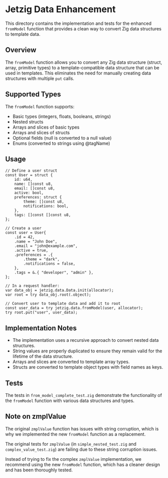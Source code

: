 # Jetzig Data Enhancement

This directory contains the implementation and tests for the enhanced `fromModel` function that provides a clean way to convert Zig data structures to template data.

## Overview

The `fromModel` function allows you to convert any Zig data structure (struct, array, primitive types) to a template-compatible data structure that can be used in templates. This eliminates the need for manually creating data structures with multiple `put` calls.

## Supported Types

The `fromModel` function supports:

- Basic types (integers, floats, booleans, strings)
- Nested structs
- Arrays and slices of basic types
- Arrays and slices of structs
- Optional fields (null is converted to a null value)
- Enums (converted to strings using @tagName)

## Usage

```zig
// Define a user struct
const User = struct {
    id: u64,
    name: []const u8,
    email: []const u8,
    active: bool,
    preferences: struct {
        theme: []const u8,
        notifications: bool,
    },
    tags: []const []const u8,
};

// Create a user
const user = User{
    .id = 42,
    .name = "John Doe",
    .email = "john@example.com",
    .active = true,
    .preferences = .{
        .theme = "dark",
        .notifications = false,
    },
    .tags = &.{ "developer", "admin" },
};

// In a request handler:
var data_obj = jetzig.data.Data.init(allocator);
var root = try data_obj.root(.object);

// Convert user to template data and add it to root
const user_data = try jetzig.data.fromModel(user, allocator);
try root.put("user", user_data);
```

## Implementation Notes

- The implementation uses a recursive approach to convert nested data structures.
- String values are properly duplicated to ensure they remain valid for the lifetime of the data structure.
- Arrays and slices are converted to template array types.
- Structs are converted to template object types with field names as keys.

## Tests

The tests in `from_model_complete_test.zig` demonstrate the functionality of the `fromModel` function with various data structures and types.

## Note on zmplValue

The original `zmplValue` function has issues with string corruption, which is why we implemented the new `fromModel` function as a replacement.

The original tests for `zmplValue` (in `simple_nested_test.zig` and `complex_value_test.zig`) are failing due to these string corruption issues.

Instead of trying to fix the complex `zmplValue` implementation, we recommend using the new `fromModel` function, which has a cleaner design and has been thoroughly tested.